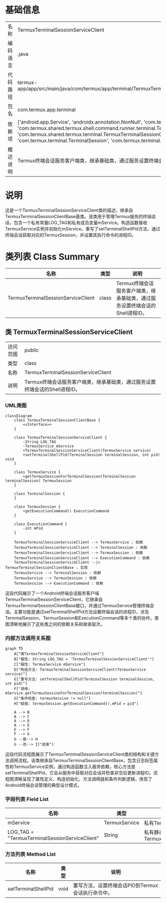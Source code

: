 # 基础信息

|      |      |
|------|------|
| 名称 | TermuxTerminalSessionServiceClient |
| 编码语言 | .java |
| 代码路径 | termux-app/app/src/main/java/com/termux/app/terminal/TermuxTerminalSessionServiceClient.java |
| 包名 | com.termux.app.terminal |
| 依赖项 | ['android.app.Service', 'androidx.annotation.NonNull', 'com.termux.app.TermuxService', 'com.termux.shared.termux.shell.command.runner.terminal.TermuxSession', 'com.termux.shared.termux.terminal.TermuxTerminalSessionClientBase', 'com.termux.terminal.TerminalSession', 'com.termux.terminal.TerminalSessionClient'] |
| 概述说明 | Termux终端会话服务客户端类，继承基础类，通过服务设置终端会话PID。 |

# 说明

这是一个TermuxTerminalSessionServiceClient类的描述，继承自TermuxTerminalSessionClientBase基类。该类用于管理Termux服务的终端会话，包含一个私有常量LOG_TAG和私有成员变量mService。构造函数接收TermuxService实例并初始化mService。重写了setTerminalShellPid方法，通过终端会话获取对应的TermuxSession，并设置其执行命令的进程ID。

# 类列表 Class Summary

| 名称   | 类型  | 说明 |
|-------|------|-------------|
| TermuxTerminalSessionServiceClient | class | Termux终端会话服务客户端类，继承基础类，通过服务设置终端会话的Shell进程ID。 |



## 类 TermuxTerminalSessionServiceClient

|      |      |
|------|------|
| 访问范围 | public |
| 类型 | class |
| 名称 | TermuxTerminalSessionServiceClient |
| 说明 | Termux终端会话服务客户端类，继承基础类，通过服务设置终端会话的Shell进程ID。 |


### UML类图

```mermaid
classDiagram
    class TermuxTerminalSessionClientBase {
        <<Interface>>
    }

    class TermuxTerminalSessionServiceClient {
        -String LOG_TAG
        -TermuxService mService
        +TermuxTerminalSessionServiceClient(TermuxService service)
        +setTerminalShellPid(TerminalSession terminalSession, int pid) void
    }

    class TermuxService {
        +getTermuxSessionForTerminalSession(TerminalSession terminalSession) TermuxSession
    }

    class TerminalSession {
    }

    class TermuxSession {
        +getExecutionCommand() ExecutionCommand
    }

    class ExecutionCommand {
        -int mPid
    }

    TermuxTerminalSessionServiceClient --> TermuxService : 依赖
    TermuxTerminalSessionServiceClient --> TerminalSession : 依赖
    TermuxTerminalSessionServiceClient --> TermuxSession : 依赖
    TermuxTerminalSessionServiceClient --> ExecutionCommand : 依赖
    TermuxTerminalSessionServiceClient --|> TermuxTerminalSessionClientBase : 实现
    TermuxService --> TerminalSession : 依赖
    TermuxService --> TermuxSession : 依赖
    TermuxSession --> ExecutionCommand : 依赖
```

这段代码展示了一个Android终端会话服务客户端TermuxTerminalSessionServiceClient，它继承自TermuxTerminalSessionClientBase接口，并通过TermuxService管理终端会话。主要功能是通过setTerminalShellPid方法设置终端会话的进程ID，涉及TerminalSession、TermuxSession和ExecutionCommand等多个类的协作。类图清晰地展示了这些类之间的依赖关系和继承层次。


### 内部方法调用关系图

```mermaid
graph TD
    A["类TermuxTerminalSessionServiceClient"]
    B["属性: String LOG_TAG = 'TermuxTerminalSessionServiceClient'"]
    C["属性: TermuxService mService"]
    D["构造方法: TermuxTerminalSessionServiceClient(TermuxService service)"]
    E["重写方法: setTerminalShellPid(TerminalSession terminalSession, int pid)"]
    F["调用: mService.getTermuxSessionForTerminalSession(terminalSession)"]
    G["条件检查: termuxSession != null"]
    H["赋值: termuxSession.getExecutionCommand().mPid = pid"]

    A --> B
    A --> C
    A --> D
    A --> E
    E --> F
    F --> G
    G --是--> H
    G --否--> I["结束"]
```

这段代码流程图展示了TermuxTerminalSessionServiceClient类的结构和关键方法调用流程。该类继承自TermuxTerminalSessionClientBase，包含日志标签属性和TermuxService实例，通过构造函数注入服务依赖。核心方法是setTerminalShellPid，它会从服务中获取对应会话并检查非空后更新进程ID。流程图清晰呈现了属性定义、构造初始化、方法调用链和条件判断逻辑，体现了Android终端会话管理的典型设计模式。

### 字段列表 Field List

| 名称  | 类型  | 说明 |
|-------|-------|------|
| mService | TermuxService | 私有TermuxService实例mService |
| LOG_TAG = "TermuxTerminalSessionServiceClient" | String | 私有静态终态字符串LOG_TAG值为TermuxTerminalSessionServiceClient |

### 方法列表 Method List

| 名称  | 类型  | 说明 |
|-------|-------|------|
| setTerminalShellPid | void | 重写方法，设置终端会话PID到Termux会话执行命令中。 |





